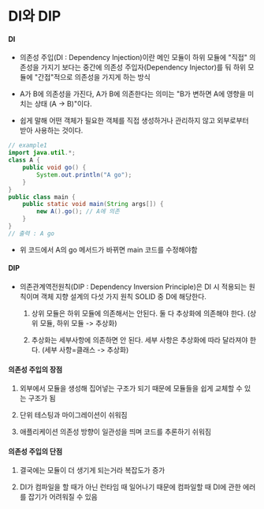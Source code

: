# DI와 DIP

#### DI

- 의존성 주입(DI : Dependency Injection)이란 메인 모듈이 하위 모듈에 "직접" 의존성을 가지기 보다는 중간에 의존성 주입자(Dependency Injector)를 둬 하위 모듈에 "간접"적으로 의존성을 가지게 하는 방식

- A가 B에 의존성을 가진다, A가 B에 의존한다는 의미는 "B가 변하면 A에 영향을 미치는 상태 (A -> B)"이다.

- 쉽게 말해 어떤 객체가 필요한 객체를 직접 생성하거나 관리하지 않고 외부로부터 받아 사용하는 것이다.

```java
// example1
import java.util.*;
class A {
    public void go() {
        System.out.println("A go");
    }    
}
public class main {
    public static void main(String args[]) {
        new A().go(); // A에 의존
    }
}
// 출력 : A go
```

- 위 코드에서 A의 go 메서드가 바뀌면 main 코드를 수정해야함

#### DIP

- 의존관계역전원칙(DIP : Dependency Inversion Principle)은 DI 시 적용되는 원칙이며 객체 지향 설계의 다섯 가지 원칙 SOLID 중 D에 해당한다.
  
  1. 상위 모듈은 하위 모듈에 의존해서는 안된다. 둘 다 추상화에 의존해야 한다. (상위 모듈, 하위 모듈 -> 추상화)
  
  2. 추상화는 세부사항에 의존하면 안 된다. 세부 사항은 추상화에 따라 달라져야 한다. (세부 사항=클래스 -> 추상화)

#### 의존성 주입의 장점

1. 외부에서 모듈을 생성해 집어넣는 구조가 되기 때문에 모듈들을 쉽게 교체할 수 있는 구조가 됨

2. 단위 테스팅과 마이그레이션이 쉬워짐

3. 애플리케이션 의존성 방향이 일관성을 띄며 코드를 추론하기 쉬워짐

#### 의존성 주입의 단점

1. 결국에는 모듈이 더 생기게 되는거라 복잡도가 증가

2. DI가 컴파일을 할 때가 아닌 런타임 때 일어나기 때문에 컴파일할 때 DI에 관한 에러를 잡기가 어려워질 수 있음
